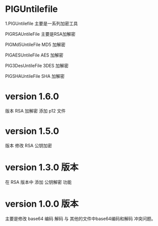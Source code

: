 # PIGUntilefile
1.PIGUntilefile 主要是一系列加密工具


PIGRSAUntileFile 主要是RSA加解密

PIGMd5UntileFile MD5 加解密

PIGAESUntileFile AES 加解密

PIG3DesUntileFile 3DES 加解密

PIGSHAUntileFile SHA 加解密 


# version 1.6.0 

版本 RSA 加解密 添加 p12 文件 


# version 1.5.0 

版本 修改 RSA 公钥加密


# version 1.3.0 版本 
在 RSA 版本中 添加 公钥解密 功能



# version 1.0.0 版本 

主要是修改 base64 编码  解码  与 其他的文件中base64编码和解码 冲突问题。








